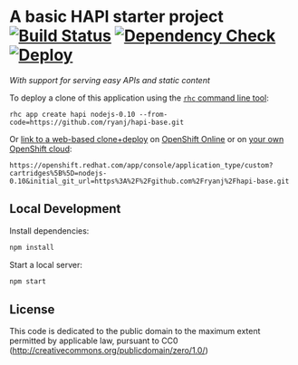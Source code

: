 # A basic HAPI starter project [![Build Status](http://img.shields.io/jenkins/s/https/build-shifter.rhcloud.com/hapi-build.svg)](https://build-shifter.rhcloud.com/job/hapi-build/) [![Dependency Check](http://img.shields.io/david/ryanj/hapi-base.svg)](https://david-dm.org/ryanj/hapi-base) [![Deploy](https://img.shields.io/badge/Launch_on-OpenShift-brightgreen.svg)](https://openshift.redhat.com/app/console/application_type/custom?cartridges%5B%5D=nodejs-0.10&initial_git_url=https%3A%2F%2Fgithub.com%2Fryanj%2Fhapi-base.git&name=hapi)
*With support for serving easy APIs and static content*

To deploy a clone of this application using the [`rhc` command line tool](http://rubygems.org/gems/rhc):

    rhc app create hapi nodejs-0.10 --from-code=https://github.com/ryanj/hapi-base.git
    
Or [link to a web-based clone+deploy](https://openshift.redhat.com/app/console/application_type/custom?cartridges%5B%5D=nodejs-0.10&initial_git_url=https%3A%2F%2Fgithub.com%2Fryanj%2Fhapi-base.git) on [OpenShift Online](http://OpenShift.com) or on [your own OpenShift cloud](http://openshift.github.io): 

    https://openshift.redhat.com/app/console/application_type/custom?cartridges%5B%5D=nodejs-0.10&initial_git_url=https%3A%2F%2Fgithub.com%2Fryanj%2Fhapi-base.git

## Local Development
Install dependencies:

```bash
npm install
```

Start a local server:

```bash
npm start
```

## License
This code is dedicated to the public domain to the maximum extent permitted by applicable law, pursuant to CC0 (http://creativecommons.org/publicdomain/zero/1.0/)
